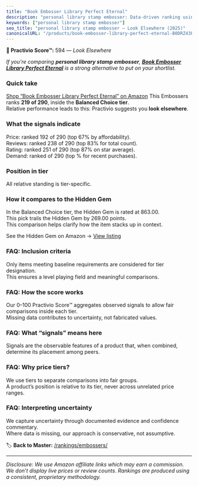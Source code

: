 ```yaml
---
title: "Book Embosser Library Perfect Eternal"
description: "personal library stamp embosser: Data-driven ranking using the Practivio Score™. Positioned by quality, value, demand, findability, momentum."
keywords: ["personal library stamp embosser"]
seo_title: "personal library stamp embosser — Look Elsewhere (2025)"
canonicalURL: "/products/book-embosser-library-perfect-eternal-B0DRZ43PX9/"
---
```


**🚫 Practivio Score™:** 594 — _Look Elsewhere_


*If you're comparing **personal library stamp embosser**, **[Book Embosser Library Perfect Eternal](https://www.amazon.com/dp/B0DRZ43PX9?tag=practivio-20)** is a strong alternative to put on your shortlist.*
### Quick take
[Shop “Book Embosser Library Perfect Eternal” on Amazon](https://www.amazon.com/dp/B0DRZ43PX9?tag=practivio-20)
This Embossers ranks **219 of 290**, inside the **Balanced Choice tier**.  
Relative performance leads to this: Practivio suggests you **look elsewhere**.

### What the signals indicate
Price: ranked 192 of 290 (top 67% by affordability).  
Reviews: ranked 238 of 290 (top 83% for total count).  
Rating: ranked 251 of 290 (top 87% on star average).  
Demand: ranked  of 290 (top % for recent purchases).

### Position in tier
All relative standing is tier-specific.

### How it compares to the Hidden Gem
In the Balanced Choice tier, the Hidden Gem is rated at 863.00.  
This pick trails the Hidden Gem by 269.00 points.  
This comparison helps clarify how the item stacks up in context.  

See the Hidden Gem on Amazon → [View listing](https://www.amazon.com/dp/B09TQ5X3HR?tag=practivio-20)

### FAQ: Inclusion criteria
Only items meeting baseline requirements are considered for tier designation.  
This ensures a level playing field and meaningful comparisons.

### FAQ: How the score works
Our 0–100 Practivio Score™ aggregates observed signals to allow fair comparisons inside each tier.  
Missing data contributes to uncertainty, not fabricated values.

### FAQ: What “signals” means here
Signals are the observable features of a product that, when combined, determine its placement among peers.

### FAQ: Why price tiers?
We use tiers to separate comparisons into fair groups.  
A product’s position is relative to its tier, never across unrelated price ranges.

### FAQ: Interpreting uncertainty
We capture uncertainty through documented evidence and confidence commentary.  
Where data is missing, our approach is conservative, not assumptive.


🏷️ **Back to Master:** [/rankings/embossers/](/rankings/embossers/)

---
_Disclosure: We use Amazon affiliate links which may earn a commission. We don’t display live prices or review counts. Rankings are produced using a consistent, proprietary methodology._
